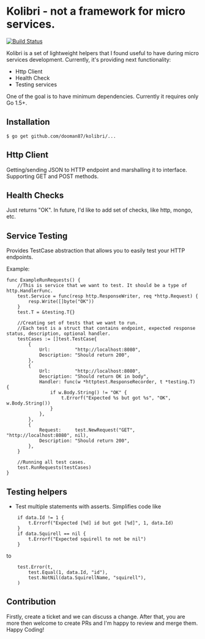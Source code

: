 # Kolibri - not a framework for micro services.

[![Build Status](https://travis-ci.org/dooman87/kolibri.svg?branch=master)](https://travis-ci.org/dooman87/kolibri)

Kolibri is a set of lightweight helpers that I found useful to have 
during micro services development. Currently, it's providing next 
functionality:

* Http Client
* Health Check
* Testing services

One of the goal is to have minimum dependencies. Currently it requires
only Go 1.5+.

## Installation

```
$ go get github.com/dooman87/kolibri/...
```

## Http Client

Getting/sending JSON to HTTP endpoint and marshalling it to interface.
Supporting GET and POST methods.

## Health Checks

Just returns "OK". In future, I'd like to add set of checks, like 
http, mongo, etc.

## Service Testing

Provides TestCase abstraction that allows you to easily test your HTTP
endpoints. 

Example:

```
func ExampleRunRequests() {
	//This is service that we want to test. It should be a type of http.HandlerFunc.
	test.Service = func(resp http.ResponseWriter, req *http.Request) {
		resp.Write([]byte("OK"))
	}
	test.T = &testing.T{}

	//Creating set of tests that we want to run.
	//Each test is a struct that contains endpoint, expected response status, description, optional handler.
	testCases := []test.TestCase{
		{
			Url:         "http://localhost:8080",
			Description: "Should return 200",
		},
		{
			Url:         "http://localhost:8080",
			Description: "Should return OK in body",
			Handler: func(w *httptest.ResponseRecorder, t *testing.T) {
				if w.Body.String() != "OK" {
					t.Errorf("Expected %s but got %s", "OK", w.Body.String())
				}
			},
		},
		{
			Request:     test.NewRequest("GET", "http://localhost:8080", nil),
			Description: "Should return 200",
		},
	}

	//Running all test cases.
	test.RunRequests(testCases)
}
```

## Testing helpers

* Test multiple statements with asserts. Simplifies code like

```
    if data.Id != 1 {
        t.Errorf("Expected [%d] id but got [%d]", 1, data.Id)
    }
    if data.Squirell == nil {
        t.Errorf("Expected squirell to not be nil")
    }
```

to

```
	test.Error(t,
		test.Equal(1, data.Id, "id"),
		test.NotNil(data.SquirellName, "squirell"),
	)
```

## Contribution

Firstly, create a ticket and we can discuss a change. After that, 
you are more then welcome to create PRs and I'm happy to review and 
merge them. Happy Coding! 
